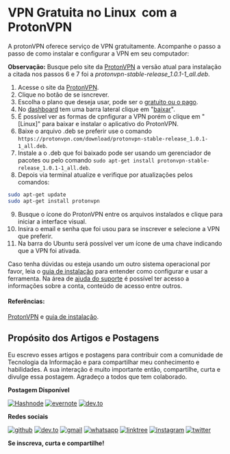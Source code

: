 # VPN Gratuita no Linux  com a ProtonVPN

A protonVPN oferece serviço de VPN gratuitamente. Acompanhe o passo a passo de como instalar e configurar a VPN em seu computador:

**Observação:** Busque pelo site da [ProtonVPN] a versão atual para instalação a citada nos passos 6 e 7 foi a  *protonvpn-stable-release_1.0.1-1_all.deb*.

1. Acesse o site da [ProtonVPN].
2. Clique no botão de se isncrever.
3. Escolha o plano que deseja usar, pode ser o [gratuito ou o pago].
4. No [dashboard] tem uma barra lateral clique em "[baixar]".
5. É possível ver as formas de cpnfigurar a VPN porém o clique em "[Linux]" para baixar e instalar o aplicativo do ProtonVPN.
6. Baixe  o arquivo .deb se preferir use o comando `https://protonvpn.com/download/protonvpn-stable-release_1.0.1-1_all.deb`.
7. Instale a o .deb que foi baixado pode ser usando um gerenciador de pacotes ou pelo comando `sudo apt-get install protonvpn-stable-release_1.0.1-1_all.deb`.
8. Depois via terminal atualize e verifique por atualizações pelos comandos:

```bash
sudo apt-get update
sudo apt-get install protonvpn
```
9. Busque o ícone do ProtonVPN entre os arquivos instalados e clique para iniciar a interface visual.
10.  Insira o email e senha que foi usou para se inscrever e selecione a VPN que preferir.
11.  Na barra do Ubuntu será possível ver um ícone de uma chave indicando que a VPN foi ativada.

Caso tenha dúvidas ou esteja usando um outro sistema operacional por favor, leia o [guia de instalação] para entender como configurar e usar a ferramenta. Na área de [ajuda do suporte] é possível ter acesso a informações sobre a conta, conteúdo de acesso entre outros.

[ProtonVPN]: https://protonvpn.com/free-vpn/
[gratuito ou o pago]: https://protonvpn.com/pricing
[dashboard]: https://account.protonvpn.com/dashboard
[baixar]: https://account.protonvpn.com/downloads
[guia de instalação]: https://protonvpn.com/support/linux-vpn-setup/
[ajuda do suporte]: https://protonvpn.com/support/

#### Referências:
[ProtonVPN] e [guia de instalação].

## Propósito dos Artigos e Postagens

Eu escrevo esses artigos e postagens para contribuir com a comunidade de Tecnologia da Informação e para compartilhar meu conhecimento e habilidades. A sua interação é muito importante então, compartilhe, curta e divulge essa postagem. Agradeço a todos que tem colaborado.

**Postagem Disponível**

[![Hashnode](https://img.shields.io/badge/📃%20Publicado_no-Hashnode-blue?&style=for-the-badge&logoColor=00C11C)](https://maosnocodigo.hashnode.dev/) [![evernote](https://img.shields.io/badge/Compartilhado%20no-Evernote-green?logo=evernote&style=for-the-badge)](https://www.evernote.com/shard/s580/sh/15414d07-079a-b55d-320d-6327c0b51901/8978e9e6ad6f351034314b5875485a67) [![dev.to](https://img.shields.io/badge/Disponível%20no-dev.to-black?logo=dev.to&style=for-the-badge)](https://dev.to/mayannaoliveira)

**Redes sociais**

[![github](https://img.shields.io/badge/GitHub-100000?style=for-the-badge&logo=github&logoColor=white)](https://github.com/mayannaoliveira) [![dev.to](https://img.shields.io/badge/dev.to-100000?style=for-the-badge&logo=dev.to&logoColor=white)](https://dev.to/mayannaoliveira) [![gmail](https://img.shields.io/badge/Gmail-D14836?style=for-the-badge&logo=gmail&logoColor=white&link=mailto:mayannait@gmail.com)](mailto:mayannait@gmail.com) [![whatsapp](https://img.shields.io/badge/WhatsApp-25D366?style=for-the-badge&logo=whatsapp&logoColor=white)](https://api.whatsapp.com/message/5XLG4UPSFCNWP1) [![linktree](https://img.shields.io/badge/linktree-39E09B?style=for-the-badge&logo=linktree&logoColor=white)](https://linktr.ee/mayannaoliveira) [![instagram](https://img.shields.io/badge/Instagram-E4405F?style=for-the-badge&logo=instagram&logoColor=white)](https://www.instagram.com/oliveiramayanna/) [![twitter](https://img.shields.io/badge/twitter-blue?style=for-the-badge&logo=twitter&logoColor=white)](ttps://twitter.com/oliveiramayanna/)

**Se inscreva, curta e compartilhe!**